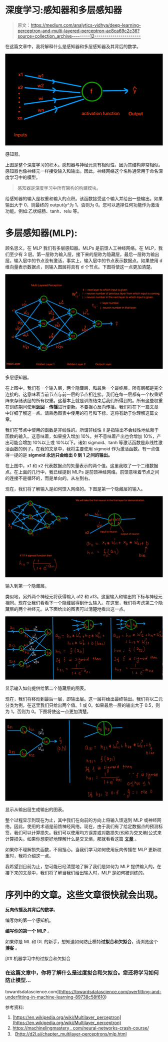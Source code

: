 # 深度学习:感知器和多层感知器

> 原文：<https://medium.com/analytics-vidhya/deep-learning-perceptron-and-multi-layered-perceptron-ac8ca69c2c36?source=collection_archive---------12----------------------->

在这篇文章中，我将解释什么是感知器和多层感知器及其背后的数学。

![](img/554d1704132cccbdc45876be6531f232.png)

感知器。

上图是整个深度学习的积木。感知器与神经元具有相似性，因为其结构非常相似。感知器也像神经元一样接受输入和输出。因此，神经网络这个名称通常用于命名深度学习中的模型。

> 感知器是深度学习中所有架构的构建模块。

给感知器的输入是权重和输入的点积。该函数接受这个输入并给出一些输出。如果输出大于 0，则最终的 output(y^为 1，否则为 0。您可以选择任何功能作为激活功能。例如:乙状结肠、tanh、relu 等。

# **多层感知器(MLP):**

顾名思义，在 MLP 我们有多层感知器。MLPs 是前馈人工神经网络。在 MLP，我们至少有 3 层。第一层称为输入层，接下来的层称为隐藏层，最后一层称为输出层。输入层中的节点没有激活，事实上，输入层中的节点表示数据点。如果使用 d 维向量表示数据点，则输入图层将具有 d 个节点。下图将使这一点更加清楚。

![](img/4c88de560a965ca2e6b8676a24a6be7b.png)

多层感知器。

在上图中，我们有一个输入层，两个隐藏层，和最后一个最终层。所有层都是完全连接的。这意味着当前节点与前一层的节点相连接。我们在每一层都有一个权重矩阵来存储该层的所有权重。这基本上就是训练结束后我们所得到的。所有这些权重在训练期间使用**返回** - **传播**进行更新。不要担心反向传播。我们将在下一篇文章中详细了解这一点。请熟悉图表中使用的符号和下标。这将有助于你理解这篇文章。

我们在节点中使用的函数是非线性的。所谓非线性 iI 是指输出不会线性地依赖于函数的输入。这意味着，如果投入增加 10%，并不意味着产出也会增加 10%，产出可能会增加 10%以上或 10%以下。诸如 sigmoid、tanh 等激活函数是非线性激活函数的例子。在我的文章中，我将主要使用 sigmoid 作为激活函数。有一点值得一提的是 **sigmoid 永远只会给出 0 到 1 之间的输出。**

在上图中，x1 和 x2 代表数据点的矢量表示的两个值。这里我取了一个二维数据点。在上面的几行中，我已经提到 MLPs 是前馈神经网络。前馈意味着节点之间的连接不是循环的，而是单向的。从左到右。

现在，我们将了解输入是如何馈入网络的。下图是第一个隐藏层的输入。

![](img/abae89386c7d236fad98d0dacf97861c.png)

输入到第一个隐藏层。

类似地，另外两个神经元将获得输入 a12 和 a13。这里输入和输出的下标与神经元相同。现在让我们看看下一个隐藏层得到什么输入。在这里，我们将考虑第二个隐藏层的两个神经元。从下面给出的图表可以清楚地看出这一点。

![](img/ebf877e999753d84ad98859bd16802d6.png)

显示输入如何提供给第二个隐藏层的图表。

现在，我们将移动到最后一层，即输出层。这一层将给出最终输出。我们将以二元分类为例，在这里我们只给出两个值。1 或 0。如果最后一层的输出大于 0.5，则为 1，否则为 0。下图将使这一点更加清楚。

![](img/990fae9d113b4a83e72c6250be13edca.png)

显示从输出层生成输出的图表。

整个过程显示到现在为止，其中我们在向前的方向上将输入馈送到 MLP 或神经网络。因此，使用的术语是前馈神经网络。现在，由于我们有了给定数据点的预测标签，我们可以计算损失。我们可以使用均方误差或对数损失(也称为交叉熵)公式来计算损失。如果你想更好地理解什么是交叉熵，那就看看这篇 [**文章**](https://towardsdatascience.com/cross-entropy-log-loss-and-intuition-behind-it-364558dca514) 。

如果你不理解损失函数，不用担心。当我们学习如何使用反向传播在 MLP 更新权重时，我将介绍这一点。

我希望到目前为止，您可能已经清楚地了解了我们是如何为 MLP 提供输入的。在接下来的文章中，我们将了解当我们给出输入时，MLP 是如何被训练的。

# 序列中的文章。这些文章很快就会出现。

**反向传播及其背后的数学**。

编写你的第一个感知机。

**编写你的第一个 MLP** 。

如果你是 ML 和 DL 的新手，想知道如何防止模特**过拟合和欠拟合**，请浏览这个 [**博客**](https://towardsdatascience.com/overfitting-and-underfitting-in-machine-learning-89738c58f610) 。

[](https://towardsdatascience.com/overfitting-and-underfitting-in-machine-learning-89738c58f610) [## 机器学习中的过拟合和欠拟合

### 在这篇文章中，你将了解什么是过度拟合和欠拟合。您还将学习如何防止模型…

towardsdatascience.com](https://towardsdatascience.com/overfitting-and-underfitting-in-machine-learning-89738c58f610) 

参考资料:

1.  [https://en.wikipedia.org/wiki/Multilayer_perceptron](https://en.wikipedia.org/wiki/Multilayer_perceptron)
2.  [https://machinelingmastery . com/neural-networks-crash-course/](https://machinelearningmastery.com/neural-networks-crash-course/)
3.  【http://d2l.ai/chapter_multilayer-perceptrons/mlp.html 